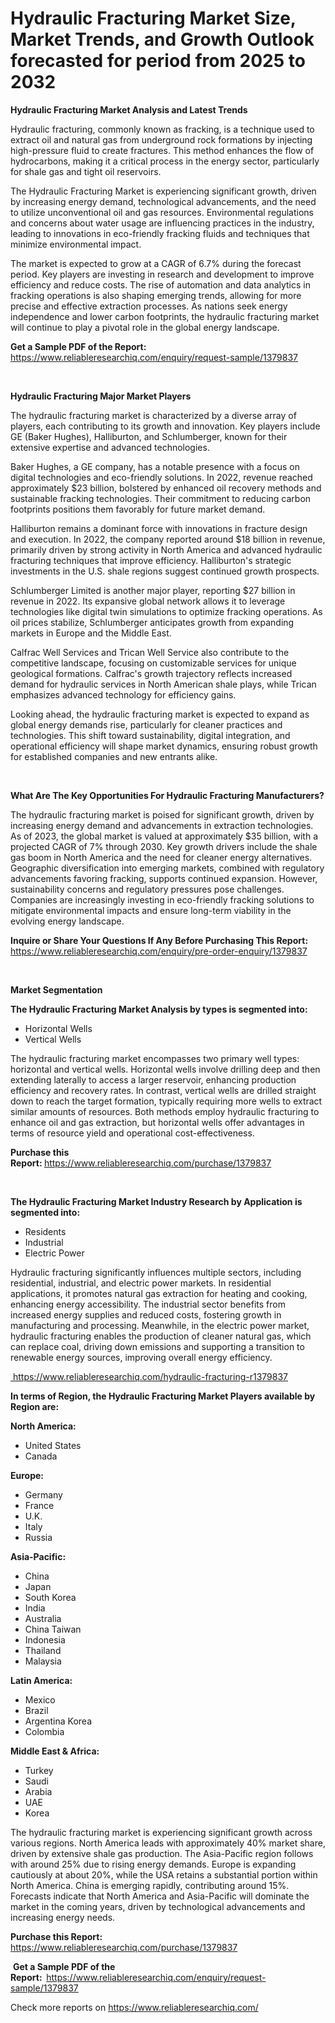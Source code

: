 <p><h1>Hydraulic Fracturing Market Size, Market Trends, and Growth Outlook forecasted for period from 2025 to 2032</h1></p><p><strong>Hydraulic Fracturing Market Analysis and Latest Trends</strong></p>
<p><p>Hydraulic fracturing, commonly known as fracking, is a technique used to extract oil and natural gas from underground rock formations by injecting high-pressure fluid to create fractures. This method enhances the flow of hydrocarbons, making it a critical process in the energy sector, particularly for shale gas and tight oil reservoirs.</p><p>The Hydraulic Fracturing Market is experiencing significant growth, driven by increasing energy demand, technological advancements, and the need to utilize unconventional oil and gas resources. Environmental regulations and concerns about water usage are influencing practices in the industry, leading to innovations in eco-friendly fracking fluids and techniques that minimize environmental impact.</p><p>The market is expected to grow at a CAGR of 6.7% during the forecast period. Key players are investing in research and development to improve efficiency and reduce costs. The rise of automation and data analytics in fracking operations is also shaping emerging trends, allowing for more precise and effective extraction processes. As nations seek energy independence and lower carbon footprints, the hydraulic fracturing market will continue to play a pivotal role in the global energy landscape.</p></p>
<p><strong>Get a Sample PDF of the Report:&nbsp;</strong> <a href="https://www.reliableresearchiq.com/enquiry/request-sample/1379837?utm_campaign=1906&utm_medium=2&utm_source=Github&utm_content=ia&utm_term=11032025&utm_id=hydraulic-fracturing">https://www.reliableresearchiq.com/enquiry/request-sample/1379837</a></p>
<p>&nbsp;</p>
<p><strong>Hydraulic Fracturing Major Market Players</strong></p>
<p><p>The hydraulic fracturing market is characterized by a diverse array of players, each contributing to its growth and innovation. Key players include GE (Baker Hughes), Halliburton, and Schlumberger, known for their extensive expertise and advanced technologies. </p><p>Baker Hughes, a GE company, has a notable presence with a focus on digital technologies and eco-friendly solutions. In 2022, revenue reached approximately $23 billion, bolstered by enhanced oil recovery methods and sustainable fracking technologies. Their commitment to reducing carbon footprints positions them favorably for future market demand.</p><p>Halliburton remains a dominant force with innovations in fracture design and execution. In 2022, the company reported around $18 billion in revenue, primarily driven by strong activity in North America and advanced hydraulic fracturing techniques that improve efficiency. Halliburton's strategic investments in the U.S. shale regions suggest continued growth prospects.</p><p>Schlumberger Limited is another major player, reporting $27 billion in revenue in 2022. Its expansive global network allows it to leverage technologies like digital twin simulations to optimize fracking operations. As oil prices stabilize, Schlumberger anticipates growth from expanding markets in Europe and the Middle East.</p><p>Calfrac Well Services and Trican Well Service also contribute to the competitive landscape, focusing on customizable services for unique geological formations. Calfrac's growth trajectory reflects increased demand for hydraulic services in North American shale plays, while Trican emphasizes advanced technology for efficiency gains.</p><p>Looking ahead, the hydraulic fracturing market is expected to expand as global energy demands rise, particularly for cleaner practices and technologies. This shift toward sustainability, digital integration, and operational efficiency will shape market dynamics, ensuring robust growth for established companies and new entrants alike.</p></p>
<p>&nbsp;</p>
<p><strong>What Are The Key Opportunities For Hydraulic Fracturing Manufacturers?</strong></p>
<p><p>The hydraulic fracturing market is poised for significant growth, driven by increasing energy demand and advancements in extraction technologies. As of 2023, the global market is valued at approximately $35 billion, with a projected CAGR of 7% through 2030. Key growth drivers include the shale gas boom in North America and the need for cleaner energy alternatives. Geographic diversification into emerging markets, combined with regulatory advancements favoring fracking, supports continued expansion. However, sustainability concerns and regulatory pressures pose challenges. Companies are increasingly investing in eco-friendly fracking solutions to mitigate environmental impacts and ensure long-term viability in the evolving energy landscape.</p></p>
<p><strong>Inquire or Share Your Questions If Any Before Purchasing This Report:</strong> <a href="https://www.reliableresearchiq.com/enquiry/pre-order-enquiry/1379837?utm_campaign=1906&utm_medium=2&utm_source=Github&utm_content=ia&utm_term=11032025&utm_id=hydraulic-fracturing">https://www.reliableresearchiq.com/enquiry/pre-order-enquiry/1379837</a></p>
<p>&nbsp;</p>
<p><strong>Market Segmentation</strong></p>
<p><strong>The Hydraulic Fracturing Market Analysis by types is segmented into:</strong></p>
<p><ul><li>Horizontal Wells</li><li>Vertical Wells</li></ul></p>
<p><p>The hydraulic fracturing market encompasses two primary well types: horizontal and vertical wells. Horizontal wells involve drilling deep and then extending laterally to access a larger reservoir, enhancing production efficiency and recovery rates. In contrast, vertical wells are drilled straight down to reach the target formation, typically requiring more wells to extract similar amounts of resources. Both methods employ hydraulic fracturing to enhance oil and gas extraction, but horizontal wells offer advantages in terms of resource yield and operational cost-effectiveness.</p></p>
<p><strong>Purchase this Report:&nbsp;</strong><a href="https://www.reliableresearchiq.com/purchase/1379837?utm_campaign=1906&utm_medium=2&utm_source=Github&utm_content=ia&utm_term=11032025&utm_id=hydraulic-fracturing">https://www.reliableresearchiq.com/purchase/1379837</a></p>
<p>&nbsp;</p>
<p><strong>The Hydraulic Fracturing Market Industry Research by Application is segmented into:</strong></p>
<p><ul><li>Residents</li><li>Industrial</li><li>Electric Power</li></ul></p>
<p><p>Hydraulic fracturing significantly influences multiple sectors, including residential, industrial, and electric power markets. In residential applications, it promotes natural gas extraction for heating and cooking, enhancing energy accessibility. The industrial sector benefits from increased energy supplies and reduced costs, fostering growth in manufacturing and processing. Meanwhile, in the electric power market, hydraulic fracturing enables the production of cleaner natural gas, which can replace coal, driving down emissions and supporting a transition to renewable energy sources, improving overall energy efficiency.</p></p>
<p><a href="https://www.reliableresearchiq.com/hydraulic-fracturing-r1379837?utm_campaign=1906&utm_medium=2&utm_source=Github&utm_content=ia&utm_term=11032025&utm_id=hydraulic-fracturing">&nbsp;https://www.reliableresearchiq.com/hydraulic-fracturing-r1379837</a></p>
<p><strong>In terms of Region, the Hydraulic Fracturing Market Players available by Region are:</strong></p>
<p>
    <p> <strong> North America: </strong>
        <ul>
            <li>United States</li>
            <li>Canada</li>
        </ul>
        </p> 
    <p> <strong> Europe: </strong>
        <ul>
            <li>Germany</li>
            <li>France</li>
            <li>U.K.</li>
            <li>Italy</li>
            <li>Russia</li>
        </ul>
        </p> 
    <p> <strong> Asia-Pacific: </strong>
        <ul>
            <li>China</li>
            <li>Japan</li>
            <li>South Korea</li>
            <li>India</li>
            <li>Australia</li>
            <li>China Taiwan</li>
            <li>Indonesia</li>
            <li>Thailand</li>
            <li>Malaysia</li>
        </ul>
        </p> 
    <p> <strong> Latin America: </strong>
        <ul>
            <li>Mexico</li>
            <li>Brazil</li>
            <li>Argentina Korea</li>
            <li>Colombia</li>
        </ul>
        </p> 
    <p> <strong> Middle East & Africa: </strong>
        <ul>
            <li>Turkey</li>
            <li>Saudi</li>
            <li>Arabia</li>
            <li>UAE</li>
            <li>Korea</li>
        </ul>
    </p>
    </p>
<p><p>The hydraulic fracturing market is experiencing significant growth across various regions. North America leads with approximately 40% market share, driven by extensive shale gas production. The Asia-Pacific region follows with around 25% due to rising energy demands. Europe is expanding cautiously at about 20%, while the USA retains a substantial portion within North America. China is emerging rapidly, contributing around 15%. Forecasts indicate that North America and Asia-Pacific will dominate the market in the coming years, driven by technological advancements and increasing energy needs.</p></p>
<p><strong>Purchase this Report: </strong><a href="https://www.reliableresearchiq.com/purchase/1379837?utm_campaign=1906&utm_medium=2&utm_source=Github&utm_content=ia&utm_term=11032025&utm_id=hydraulic-fracturing">https://www.reliableresearchiq.com/purchase/1379837</a></p>
<p>&nbsp;<strong>Get a Sample PDF of the Report:&nbsp;&nbsp;</strong><a href="https://www.reliableresearchiq.com/enquiry/request-sample/1379837?utm_campaign=1906&utm_medium=2&utm_source=Github&utm_content=ia&utm_term=11032025&utm_id=hydraulic-fracturing">https://www.reliableresearchiq.com/enquiry/request-sample/1379837</a></p>
<p><strong></strong></p>
<p>Check more reports on <a href="https://www.reliableresearchiq.com/?utm_campaign=1906&utm_medium=2&utm_source=Github&utm_content=ia&utm_term=11032025&utm_id=hydraulic-fracturing">https://www.reliableresearchiq.com/</a></p>
